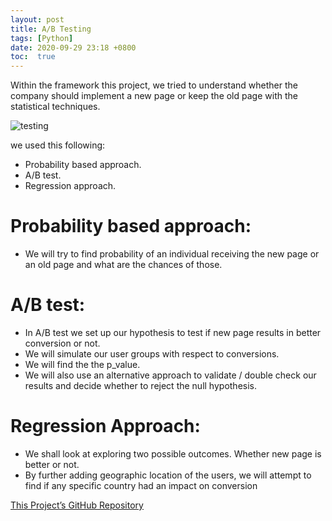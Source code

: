 ```yaml
---
layout: post
title: A/B Testing
tags: [Python]
date: 2020-09-29 23:18 +0800
toc:  true
---
```

Within the framework this project, we tried to understand whether the company should implement a new page or keep the old page with the statistical techniques.

![testing](https://www.invespcro.com/blog/images/blog-images/12-Lessons-from-Running-512-AB-Tests-in-One-Year_Invesp-1.png)

we used this following:
- Probability based approach.
- A/B test.
- Regression approach.

# Probability based approach:

- We will try to find probability of an individual receiving the new page or an old page and what are the chances of those.

# A/B test:

- In A/B test we set up our hypothesis to test if new page results in better conversion or not.
- We will simulate our user groups with respect to conversions.
- We will find the the p_value.
- We will also use an alternative approach to validate / double check our results and decide whether to reject the null hypothesis.

# Regression Approach:

- We shall look at exploring two possible outcomes. Whether new page is better or not.
- By further adding geographic location of the users, we will attempt to find if any specific country had an impact on conversion

[This Project’s GitHub Repository](https://github.com/HayaAlmutairi/Udacity-DAND-A-B-test)
